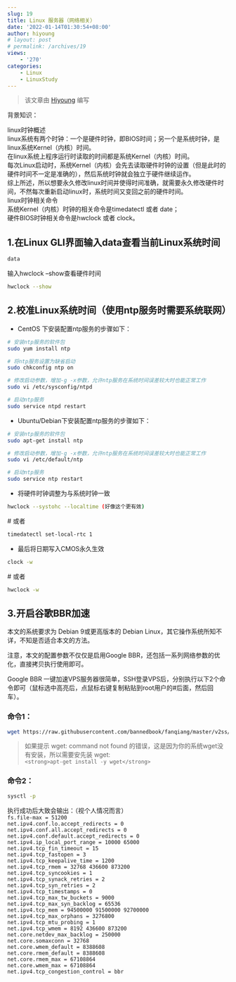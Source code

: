 ```yaml
---
slug: 19
title: Linux 服务器（网络相关）
date: '2022-01-14T01:30:54+08:00'
author: hiyoung
# layout: post
# permalink: /archives/19
views:
    - '270'
categories:
    - Linux
    - LinuxStudy
---
```


> 该文章由 [Hiyoung](https://blog.hiyoung.xyz/) 编写

背景知识：

linux时钟概述  
linux系统有两个时钟：一个是硬件时钟，即BIOS时间；另一个是系统时钟，是linux系统Kernel（内核）时间。  
在linux系统上程序运行时读取的时间都是系统Kernel（内核）时间。  
每次Linux启动时，系统Kernel（内核）会先去读取硬件时钟的设置（但是此时的硬件时间不一定是准确的），然后系统时钟就会独立于硬件继续运作。  
综上所述，所以想要永久修改linux时间并使得时间准确，就需要永久修改硬件时间，不然每次重新启动linux时，系统时间又变回之前的硬件时间。  
linux时钟相关命令  
系统Kernel（内核）时钟的相关命令是timedatectl 或者 date；  
硬件BIOS时钟相关命令是hwclock 或者 clock。

## 1.在Linux GLI界面输入data查看当前Linux系统时间

```bash
data
```

输入hwclock –show查看硬件时间

```bash
hwclock --show
```

## 2.校准Linux系统时间（使用ntp服务时需要系统联网）

- CentOS 下安装配置ntp服务的步骤如下：

```bash
# 安装ntp服务的软件包
sudo yum install ntp
```

```bash
# 将ntp服务设置为缺省启动
sudo chkconfig ntp on
```

```bash
# 修改启动参数，增加-g -x参数，允许ntp服务在系统时间误差较大时也能正常工作
sudo vi /etc/sysconfig/ntpd
```

```bash
# 启动ntp服务
sudo service ntpd restart
```

- Ubuntu/Debian下安装配置ntp服务的步骤如下：

```bash
# 安装ntp服务的软件包
sudo apt-get install ntp
```

```bash
# 修改启动参数，增加-g -x参数，允许ntp服务在系统时间误差较大时也能正常工作
sudo vi /etc/default/ntp
```

```bash
# 启动ntp服务
sudo service ntp restart
```

- 将硬件时钟调整为与系统时钟一致

```bash
hwclock --systohc --localtime (好像这个更有效)
```

\# 或者

```bash
timedatectl set-local-rtc 1   
```

- 最后将日期写入CMOS永久生效

```bash
clock -w
```

\# 或者

```bash
hwclock -w
```

## 3.开启谷歌BBR加速

本文的系统要求为 Debian 9或更高版本的 Debian Linux，其它操作系统所知不详，不知是否适合本文的方法。

注意，本文的配置参数不仅仅是启用Google BBR，还包括一系列网络参数的优化，直接拷贝执行使用即可。

Google BBR 一键加速VPS服务器很简单，SSH登录VPS后，分别执行以下2个命令即可（鼠标选中高亮后，点鼠标右键复制粘贴到root用户的#后面，然后回车）。

### 命令1：

```bash
wget https://raw.githubusercontent.com/bannedbook/fanqiang/master/v2ss/server-cfg/sysctl.conf -O -> /etc/sysctl.con
```

> 如果提示 wget: command not found 的错误，这是因为你的系统wget没有安装，所以需要安先装 wget:  
> `<strong>apt-get install -y wget</strong>`

### 命令2：

```bash
sysctl -p
```

执行成功后大致会输出：（视个人情况而言）  
`fs.file-max = 51200`  
`net.ipv4.conf.lo.accept_redirects = 0`  
`net.ipv4.conf.all.accept_redirects = 0`  
`net.ipv4.conf.default.accept_redirects = 0`  
`net.ipv4.ip_local_port_range = 10000 65000`  
`net.ipv4.tcp_fin_timeout = 15`  
`net.ipv4.tcp_fastopen = 3`  
`net.ipv4.tcp_keepalive_time = 1200`  
`net.ipv4.tcp_rmem = 32768 436600 873200`  
`net.ipv4.tcp_syncookies = 1`  
`net.ipv4.tcp_synack_retries = 2`  
`net.ipv4.tcp_syn_retries = 2`  
`net.ipv4.tcp_timestamps = 0`  
`net.ipv4.tcp_max_tw_buckets = 9000`  
`net.ipv4.tcp_max_syn_backlog = 65536`  
`net.ipv4.tcp_mem = 94500000 91500000 92700000`  
`net.ipv4.tcp_max_orphans = 3276800`  
`net.ipv4.tcp_mtu_probing = 1`  
`net.ipv4.tcp_wmem = 8192 436600 873200`  
`net.core.netdev_max_backlog = 250000`  
`net.core.somaxconn = 32768`  
`net.core.wmem_default = 8388608`  
`net.core.rmem_default = 8388608`  
`net.core.rmem_max = 67108864`  
`net.core.wmem_max = 67108864`  
`net.ipv4.tcp_congestion_control = bbr`